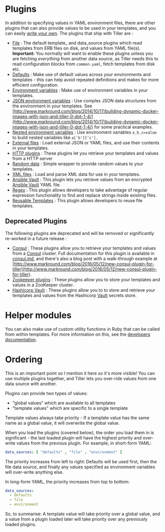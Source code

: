 # Plugins

In addition to specifying values in YAML environment files, there are other plugins that can also provide values to be used in your templates, and you can easily [write your own](../developers.md). The plugins that ship with Tiller are :

 * [File](file.md) : The default template_ and data_source plugins which read templates from ERB files on disk, and values from YAML file(s).  **Important:** You normally will want to enable these plugins unless you are fetching *everything* from another data source, as Tiller needs this to read configuration blocks from `common.yaml`, fetch templates from disk etc. 
 * [Defaults](defaults.md) : Make use of default values across your environments and templates - this can help avoid repeated definitions and makes for more efficient configuration.
 * [Environment variables](environment.md) : Make use of environment variables in your templates.
 * [JSON environment variables](environment_json.md) : Use complex JSON data structures from the environment in your templates. See [http://www.markround.com/blog/2014/10/17/building-dynamic-docker-images-with-json-and-tiller-0-dot-1-4/](http://www.markround.com/blog/2014/10/17/building-dynamic-docker-images-with-json-and-tiller-0-dot-1-4/) for some practical examples.
 * [Nested environment variables](environment_nested.md) : Use environment variables `a_b_c=value` to build nested variables like `a['b']['c']`.
 * [External files](external_file.md) : Load external JSON or YAML files, and use their contents in your templates.
 * [HTTP plugins](http.md) : These plugins let you retrieve your templates and values from a HTTP server
 * [Random data](random.md) : Simple wrapper to provide random values to your templates.
 * [XML files](xml_file.md) : Load and parse XML data for use in your templates.
 * [Ansible Vault](ansible_vault.md) : This plugin lets you retrieve values from an encrypted [Ansible Vault](http://docs.ansible.com/ansible/playbooks_vault.html) YAML file.
 * [Regex](regex.md) : This plugin allows developers to take advantage of regular expression functionality to find and replace strings inside existing files.
 * [Reusable Templates](reusable.md) : This plugin allows developers to reuse file templates.
  
## Deprecated Plugins
The following plugins are deprecated and will be removed or significantly re-worked in a future release :

* [Consul](consul.md) : These plugins allow you to retrieve your templates and values from a [Consul](https://consul.io) cluster. Full documentation for this plugin is available in [consul.md](consul.md), and there's also a blog post with a walk-through example at [http://www.markround.com/blog/2016/05/12/new-consul-plugin-for-tiller](http://www.markround.com/blog/2016/05/12/new-consul-plugin-for-tiller).
 * [Zookeeper plugins](zookeeper.md) : These plugins allow you to store your templates and values in a ZooKeeper cluster.
 * [Hashicorp Vault](vault.md) : These plugins allow you to to store and retrieve your templates and values from the Hashicorp [Vault](https://www.vaultproject.io/) secrets store.

# Helper modules
You can also make use of custom utility functions in Ruby that can be called from within templates. For more information on this, see the [developers documentation](../developers.md#helper-modules).

# Ordering
This is an important point so I mention it here so it's more visible! You can use multiple plugins together, and Tiller lets you over-ride values from one data source with another. 
 
Plugins can provide two types of values:

 * "global values" which are available to all templates
 * "template values" which are specific to a single template
 
Template values always take priority - If a template value has the same name as a global value, it will overwrite the global value. 

When you load the plugins (covered below), the order you load them in is significant - the last loaded plugin will have the highest priority and over-write values from the previous plugin. For example, in short-form YAML:

```yaml
data_sources: [ "defaults" , "file" , "environment" ]
```

The priority increases from left to right: Defaults will be used first, then the file data source, and finally any values specified as environment variables will over-write anything else.

In long-form YAML, the priority increases from top to bottom:

```yaml
data_sources:
  - defaults
  - file
  - environment
```

So, to summarise: A template value will take priority over a global value, and a value from a plugin loaded later will take priority over any previously loaded plugins.
